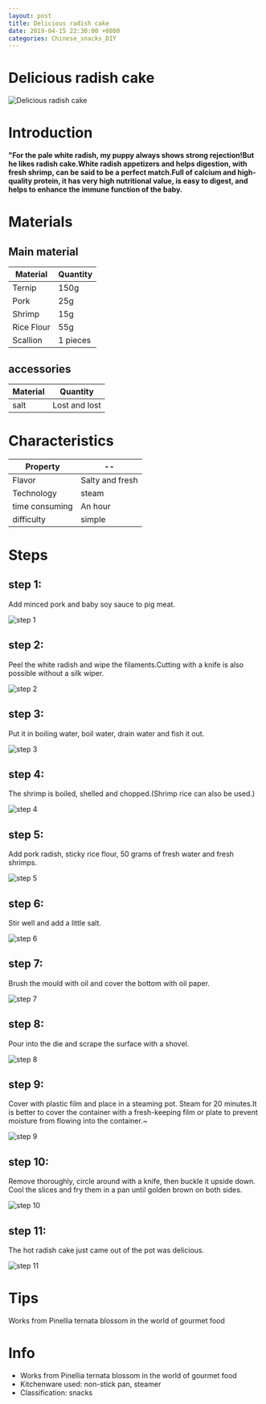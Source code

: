 ```yaml
---
layout: post
title: Delicious radish cake
date: 2019-04-15 22:30:00 +0800
categories: Chinese_snacks_DIY
---
```


# Delicious radish cake

![Delicious radish cake]({{site.baseurl}}/img/431630/431630.jpg)

# Introduction

**"For the pale white radish, my puppy always shows strong rejection!But he likes radish cake.White radish appetizers and helps digestion, with fresh shrimp, can be said to be a perfect match.Full of calcium and high-quality protein, it has very high nutritional value, is easy to digest, and helps to enhance the immune function of the baby.**

# Materials


## Main material

Material|Quantity
--|--
Ternip|150g
Pork|25g
Shrimp|15g
Rice Flour|55g
Scallion|1 pieces

## accessories

Material|Quantity
--|--
salt|Lost and lost

# Characteristics

Property|--
--|--
Flavor|Salty and fresh
Technology|steam
time consuming|An hour
difficulty|simple

# Steps

## step 1:

Add minced pork and baby soy sauce to pig meat.

![step 1]({{site.baseurl}}/img/431630/1.jpg)

## step 2:

Peel the white radish and wipe the filaments.Cutting with a knife is also possible without a silk wiper.

![step 2]({{site.baseurl}}/img/431630/2.jpg)

## step 3:

Put it in boiling water, boil water, drain water and fish it out.

![step 3]({{site.baseurl}}/img/431630/3.jpg)

## step 4:

The shrimp is boiled, shelled and chopped.(Shrimp rice can also be used.)

![step 4]({{site.baseurl}}/img/431630/4.jpg)

## step 5:

Add pork radish, sticky rice flour, 50 grams of fresh water and fresh shrimps.

![step 5]({{site.baseurl}}/img/431630/5.jpg)

## step 6:

Stir well and add a little salt.

![step 6]({{site.baseurl}}/img/431630/6.jpg)

## step 7:

Brush the mould with oil and cover the bottom with oil paper.

![step 7]({{site.baseurl}}/img/431630/7.jpg)

## step 8:

Pour into the die and scrape the surface with a shovel.

![step 8]({{site.baseurl}}/img/431630/8.jpg)

## step 9:

Cover with plastic film and place in a steaming pot. Steam for 20 minutes.It is better to cover the container with a fresh-keeping film or plate to prevent moisture from flowing into the container.~

![step 9]({{site.baseurl}}/img/431630/9.jpg)

## step 10:

Remove thoroughly, circle around with a knife, then buckle it upside down. Cool the slices and fry them in a pan until golden brown on both sides.

![step 10]({{site.baseurl}}/img/431630/10.jpg)

## step 11:

The hot radish cake just came out of the pot was delicious.

![step 11]({{site.baseurl}}/img/431630/11.jpg)

# Tips

Works from Pinellia ternata blossom in the world of gourmet food

# Info

- Works from Pinellia ternata blossom in the world of gourmet food
- Kitchenware used: non-stick pan, steamer
- Classification: snacks